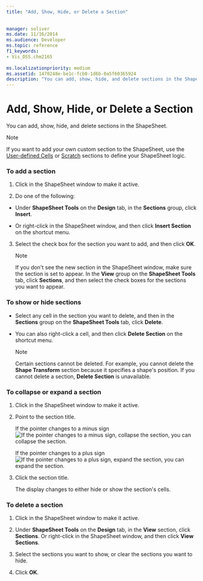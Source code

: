 ```yaml
---
title: "Add, Show, Hide, or Delete a Section"
 
 
manager: soliver
ms.date: 11/16/2014
ms.audience: Developer
ms.topic: reference
f1_keywords:
- Vis_DSS.chm2165
 
ms.localizationpriority: medium
ms.assetid: 1470248e-be1c-fcb0-1d6b-0a5f60365924
description: "You can add, show, hide, and delete sections in the ShapeSheet."
---
```


# Add, Show, Hide, or Delete a Section

You can add, show, hide, and delete sections in the ShapeSheet.
  
> [!NOTE]
> If you want to add your own custom section to the ShapeSheet, use the [User-defined Cells](user-defined-cells-section.md) or [Scratch](scratch-section.md) sections to define your ShapeSheet logic. 
  
### To add a section

1. Click in the ShapeSheet window to make it active.
    
2. Do one of the following:
    
  - Under **ShapeSheet Tools** on the **Design** tab, in the **Sections** group, click **Insert**.
    
  - Or right-click in the ShapeSheet window, and then click **Insert Section** on the shortcut menu. 
    
3. Select the check box for the section you want to add, and then click **OK**.
    
    > [!NOTE]
    >  If you don't see the new section in the ShapeSheet window, make sure the section is set to appear. In the **View** group on the **ShapeSheet Tools** tab, click **Sections**, and then select the check boxes for the sections you want to appear. 
  
### To show or hide sections

- Select any cell in the section you want to delete, and then in the **Sections** group on the **ShapeSheet Tools** tab, click **Delete**.
    
- You can also right-click a cell, and then click **Delete Section** on the shortcut menu. 
    
    > [!NOTE]
    >  Certain sections cannot be deleted. For example, you cannot delete the **Shape Transform** section because it specifies a shape's position. If you cannot delete a section, **Delete Section** is unavailable. 
  
### To collapse or expand a section

1. Click in the ShapeSheet window to make it active.
    
2. Point to the section title.
    
    If the pointer changes to a minus sign ![If the pointer changes to a minus sign, collapse the section](media/IC_SSMinus_ZA07645855.gif), you can collapse the section.
    
    If the pointer changes to a plus sign ![If the pointer changes to a plus sign, expand the section](media/IC_SSPlus_ZA07645856.gif), you can expand the section.
    
3. Click the section title.
    
    The display changes to either hide or show the section's cells.
    
### To delete a section

1. Click in the ShapeSheet window to make it active.
    
2. Under **ShapeSheet Tools** on the **Design** tab, in the **View** section, click **Sections**. Or right-click in the ShapeSheet window, and then click **View Sections**.
    
3. Select the sections you want to show, or clear the sections you want to hide.
    
4. Click **OK**.
    

